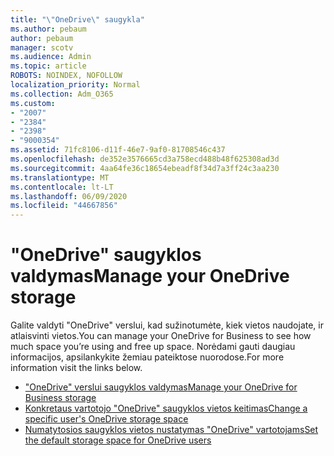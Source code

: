 ```yaml
---
title: "\"OneDrive\" saugykla"
ms.author: pebaum
author: pebaum
manager: scotv
ms.audience: Admin
ms.topic: article
ROBOTS: NOINDEX, NOFOLLOW
localization_priority: Normal
ms.collection: Adm_O365
ms.custom:
- "2007"
- "2384"
- "2398"
- "9000354"
ms.assetid: 71fc8106-d11f-46e7-9af0-81708546c437
ms.openlocfilehash: de352e3576665cd3a758ecd488b48f625308ad3d
ms.sourcegitcommit: 4aa64fe36c18654ebeadf8f34d7a3ff24c3aa230
ms.translationtype: MT
ms.contentlocale: lt-LT
ms.lasthandoff: 06/09/2020
ms.locfileid: "44667856"
---
```

# <a name="manage-your-onedrive-storage"></a><span data-ttu-id="f8202-102">"OneDrive" saugyklos valdymas</span><span class="sxs-lookup"><span data-stu-id="f8202-102">Manage your OneDrive storage</span></span>

<span data-ttu-id="f8202-103">Galite valdyti "OneDrive" verslui, kad sužinotumėte, kiek vietos naudojate, ir atlaisvinti vietos.</span><span class="sxs-lookup"><span data-stu-id="f8202-103">You can manage your OneDrive for Business to see how much space you’re using and free up space.</span></span>  <span data-ttu-id="f8202-104">Norėdami gauti daugiau informacijos, apsilankykite žemiau pateiktose nuorodose.</span><span class="sxs-lookup"><span data-stu-id="f8202-104">For more information visit the links below.</span></span>

- [<span data-ttu-id="f8202-105">"OneDrive" verslui saugyklos valdymas</span><span class="sxs-lookup"><span data-stu-id="f8202-105">Manage your OneDrive for Business storage</span></span>](https://support.microsoft.com/office/31519161-059c-4764-b6f8-f5cd29f7fe68)
- [<span data-ttu-id="f8202-106">Konkretaus vartotojo "OneDrive" saugyklos vietos keitimas</span><span class="sxs-lookup"><span data-stu-id="f8202-106">Change a specific user's OneDrive storage space</span></span>](https://docs.microsoft.com/onedrive/change-user-storage)
- [<span data-ttu-id="f8202-107">Numatytosios saugyklos vietos nustatymas "OneDrive" vartotojams</span><span class="sxs-lookup"><span data-stu-id="f8202-107">Set the default storage space for OneDrive users</span></span>](https://docs.microsoft.com/onedrive/set-default-storage-space)
